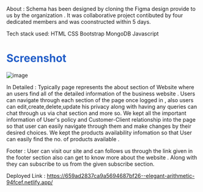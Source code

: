 About :
Schema has been designed by cloning the Figma design provide to us by the organization . It was collaborative project contibuted by four dedicated members and was coonstructed within 5 days.

Tech stack used:
HTML
CSS
Bootstrap
MongoDB
Javascript

### <h1 style="color:#215dc8">Screenshot</h1>
![image]([https://drive.google.com/file/d/1U90f_qYkjLFaksgS8iPs0FYjffwFHh2C/view?usp=sharing](https://drive.google.com/file/d/1U90f_qYkjLFaksgS8iPs0FYjffwFHh2C/view?usp=sharing))

In Detailed :
Typically page represents the about section of Website where an users find all of the detailed information of the business website .
Users can navigate through each section of the page once logged in , also users can edit,create,delete,update his privacy along with having any queries can chat through us via chat section and more so.
We kept all the important information of User's policy and Customer-Client relationship into the page so that user can easily navigate through them and make changes by their desired choices.
We kept the products availability infomation so that User can easily find the no. of products available .

Footer :
User can visit our site and can follows us through the link given in the footer section also can get to know more about the website .
Along with they can subscribe to us from the given subscribe section.

Deployed Link :
https://659ad2837ca9a5694687bf26--elegant-arithmetic-94fcef.netlify.app/
